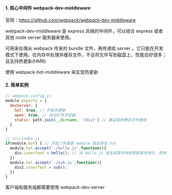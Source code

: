 #### 1. 核心中间件 webpack-dev-middleware 

官网：https://github.com/webpack/webpack-dev-middleware

webpack-dev-middleware 是 express ⻛格的中间件，可以结合 express 或者其他 node server 服务器来使⽤。

可⽤来处理从 webpack 传来的 bundle ⽂件，再传递给 server 。它只能在开发模式下使⽤。在内存中处理并缓存⽂件，不会将⽂件写到磁盘上，性能会好很多；且⽀持热更新(HMR)

使⽤ webpack-hot-middleware 来实现热更新



#### 2. 简单实例

```js
// webpack.config.js
module.exports = {
  devServer: {
    hot: true, // 开启热更新
    open: true, // 自动打开浏览器
    static: path.join(__dirname, '/dist') // 要监视的静态文件路径
  }
}
```

```js
// src/index.js
if(module.hot) { // 开启了热更新 module 就会存在 hot 
  module.hot.accept('./hello.js',function(){
    div.innerText = hello(); // 当 hello.js 发生改变时单独更新某块地方，即热更新
  })
  module.hot.accept('./sub.js',function(){
    div2.innerText = sub();
  })
}
```

客户端和服务端都需要使用 webpack-dev-server 



